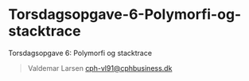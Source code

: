 # Torsdagsopgave-6-Polymorfi-og-stacktrace
Torsdagsopgave 6: Polymorfi og stacktrace


> Valdemar Larsen
> cph-vl91@cphbusiness.dk

